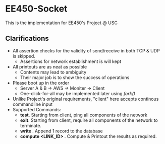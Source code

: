 # EE450-Socket
This is the implementation for EE450's Project @ USC

## Clarifications
- All assertion checks for the validity of send/receive in both TCP & UDP is skipped.
  - Assertions for network establishment is will kept
- All printouts are as neat as possible
  - Contents may lead to ambiguity
  - Their major job is to show the success of operations
- Please boot up in the order
  - Server A & B -> AWS -> Moniter -> Client
  - One-click-for-all may be implemented later using *fork()*
- Unlike Project's original requirements, "client" here accepts continous commandline input
- Supported Commands:
  - **test**. Starting from client, ping all components of the network
  - **exit**. Starting from client, require all components of the network to terminate.
  - **write <BW> <LENGTH> <VELOCITY> <NOISEPOWER>**. Append 1 record to the database
  - **compute <LINK_ID> <SIZE> <SIGNALPOWER>**. Compute & Printout the results as required.
